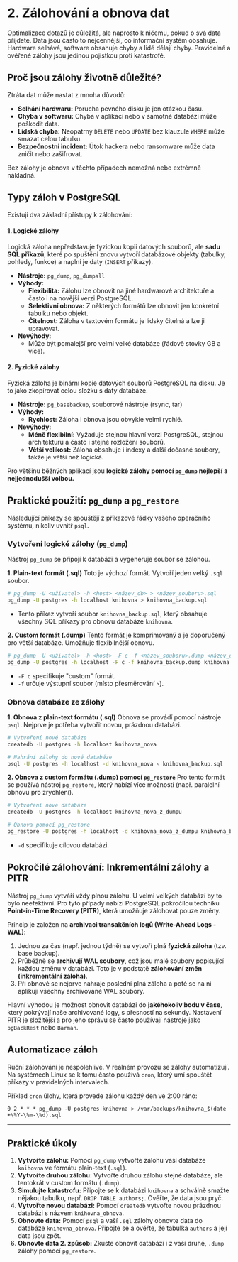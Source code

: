 # 2. Zálohování a obnova dat

Optimalizace dotazů je důležitá, ale naprosto k ničemu, pokud o svá data přijdete. Data jsou často to nejcennější, co informační systém obsahuje. Hardware selhává, software obsahuje chyby a lidé dělají chyby. Pravidelné a ověřené zálohy jsou jedinou pojistkou proti katastrofě.

## Proč jsou zálohy životně důležité?

Ztráta dat může nastat z mnoha důvodů:
* **Selhání hardwaru:** Porucha pevného disku je jen otázkou času.
* **Chyba v softwaru:** Chyba v aplikaci nebo v samotné databázi může poškodit data.
* **Lidská chyba:** Neopatrný `DELETE` nebo `UPDATE` bez klauzule `WHERE` může smazat celou tabulku.
* **Bezpečnostní incident:** Útok hackera nebo ransomware může data zničit nebo zašifrovat.

Bez zálohy je obnova v těchto případech nemožná nebo extrémně nákladná.

## Typy záloh v PostgreSQL

Existují dva základní přístupy k zálohování:

#### 1. Logické zálohy
Logická záloha nepředstavuje fyzickou kopii datových souborů, ale **sadu SQL příkazů**, které po spuštění znovu vytvoří databázové objekty (tabulky, pohledy, funkce) a naplní je daty (`INSERT` příkazy).

* **Nástroje:** `pg_dump`, `pg_dumpall`
* **Výhody:**
    * **Flexibilita:** Zálohu lze obnovit na jiné hardwarové architektuře a často i na novější verzi PostgreSQL.
    * **Selektivní obnova:** Z některých formátů lze obnovit jen konkrétní tabulku nebo objekt.
    * **Čitelnost:** Záloha v textovém formátu je lidsky čitelná a lze ji upravovat.
* **Nevýhody:**
    * Může být pomalejší pro velmi velké databáze (řádově stovky GB a více).

#### 2. Fyzické zálohy
Fyzická záloha je binární kopie datových souborů PostgreSQL na disku. Je to jako zkopírovat celou složku s daty databáze.

* **Nástroje:** `pg_basebackup`, souborové nástroje (rsync, tar)
* **Výhody:**
    * **Rychlost:** Záloha i obnova jsou obvykle velmi rychlé.
* **Nevýhody:**
    * **Méně flexibilní:** Vyžaduje stejnou hlavní verzi PostgreSQL, stejnou architekturu a často i stejné rozložení souborů.
    * **Větší velikost:** Záloha obsahuje i indexy a další dočasné soubory, takže je větší než logická.

Pro většinu běžných aplikací jsou **logické zálohy pomocí `pg_dump` nejlepší a nejjednodušší volbou.**

## Praktické použití: `pg_dump` a `pg_restore`

Následující příkazy se spouštějí z příkazové řádky vašeho operačního systému, nikoliv uvnitř `psql`.

### Vytvoření logické zálohy (`pg_dump`)

Nástroj `pg_dump` se připojí k databázi a vygeneruje soubor se zálohou.

**1. Plain-text formát (.sql)**
Toto je výchozí formát. Vytvoří jeden velký `.sql` soubor.

```bash
# pg_dump -U <uživatel> -h <host> <název_db> > <název_souboru>.sql
pg_dump -U postgres -h localhost knihovna > knihovna_backup.sql
```
* Tento příkaz vytvoří soubor `knihovna_backup.sql`, který obsahuje všechny SQL příkazy pro obnovu databáze `knihovna`.

**2. Custom formát (.dump)**
Tento formát je komprimovaný a je doporučený pro větší databáze. Umožňuje flexibilnější obnovu.

```bash
# pg_dump -U <uživatel> -h <host> -F c -f <název_souboru>.dump <název_db>
pg_dump -U postgres -h localhost -F c -f knihovna_backup.dump knihovna
```
* `-F c` specifikuje "custom" formát.
* `-f` určuje výstupní soubor (místo přesměrování `>`).

### Obnova databáze ze zálohy

**1. Obnova z plain-text formátu (.sql)**
Obnova se provádí pomocí nástroje `psql`. Nejprve je potřeba vytvořit novou, prázdnou databázi.

```bash
# Vytvoření nové databáze
createdb -U postgres -h localhost knihovna_nova

# Nahrání zálohy do nové databáze
psql -U postgres -h localhost -d knihovna_nova < knihovna_backup.sql
```

**2. Obnova z custom formátu (.dump) pomocí `pg_restore`**
Pro tento formát se používá nástroj `pg_restore`, který nabízí více možností (např. paralelní obnovu pro zrychlení).

```bash
# Vytvoření nové databáze
createdb -U postgres -h localhost knihovna_nova_z_dumpu

# Obnova pomocí pg_restore
pg_restore -U postgres -h localhost -d knihovna_nova_z_dumpu knihovna_backup.dump
```
* `-d` specifikuje cílovou databázi.

## Pokročilé zálohování: Inkrementální zálohy a PITR

Nástroj `pg_dump` vytváří vždy plnou zálohu. U velmi velkých databází by to bylo neefektivní. Pro tyto případy nabízí PostgreSQL pokročilou techniku **Point-in-Time Recovery (PITR)**, která umožňuje zálohovat pouze změny.

Princip je založen na **archivaci transakčních logů (Write-Ahead Logs - WAL)**:
1.  Jednou za čas (např. jednou týdně) se vytvoří plná **fyzická záloha** (tzv. base backup).
2.  Průběžně se **archivují WAL soubory**, což jsou malé soubory popisující každou změnu v databázi. Toto je v podstatě **zálohování změn (inkrementální záloha)**.
3.  Při obnově se nejprve nahraje poslední plná záloha a poté se na ni aplikují všechny archivované WAL soubory.

Hlavní výhodou je možnost obnovit databázi do **jakéhokoliv bodu v čase**, který pokrývají naše archivované logy, s přesností na sekundy. Nastavení PITR je složitější a pro jeho správu se často používají nástroje jako `pgBackRest` nebo `Barman`.


## Automatizace záloh

Ruční zálohování je nespolehlivé. V reálném provozu se zálohy automatizují. Na systémech Linux se k tomu často používá `cron`, který umí spouštět příkazy v pravidelných intervalech.

Příklad `cron` úlohy, která provede zálohu každý den ve 2:00 ráno:
```cron
0 2 * * * pg_dump -U postgres knihovna > /var/backups/knihovna_$(date +\%Y-\%m-\%d).sql
```

---

## Praktické úkoly

1.  **Vytvořte zálohu:** Pomocí `pg_dump` vytvořte zálohu vaší databáze `knihovna` ve formátu plain-text (`.sql`).
2.  **Vytvořte druhou zálohu:** Vytvořte druhou zálohu stejné databáze, ale tentokrát v custom formátu (`.dump`).
3.  **Simulujte katastrofu:** Připojte se k databázi `knihovna` a schválně smažte nějakou tabulku, např. `DROP TABLE authors;`. Ověřte, že data jsou pryč.
4.  **Vytvořte novou databázi:** Pomocí `createdb` vytvořte novou prázdnou databázi s názvem `knihovna_obnova`.
5.  **Obnovte data:** Pomocí `psql` a vaší `.sql` zálohy obnovte data do databáze `knihovna_obnova`. Připojte se a ověřte, že tabulka `authors` a její data jsou zpět.
6.  **Obnovte data 2. způsob:** Zkuste obnovit databázi i z vaší druhé, `.dump` zálohy pomocí `pg_restore`.
